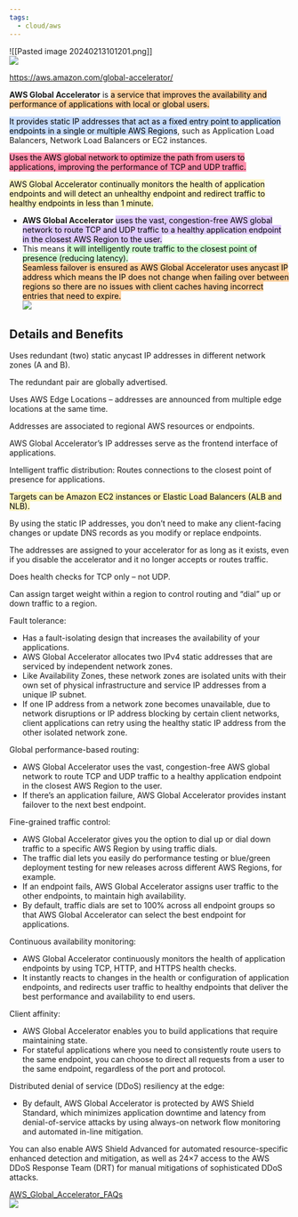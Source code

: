 ```yaml
---
tags:
  - cloud/aws
---
```





![[Pasted image 20240213101201.png]]  
![](https://i.imgur.com/3y7VgMY.png)


https://aws.amazon.com/global-accelerator/

**AWS Global Accelerator** is <mark style="background: #FFB86CA6;">a service that improves the availability and performance of applications with local or global users.</mark>

<mark style="background: #ADCCFFA6;">It provides static IP addresses that act as a fixed entry point to application endpoints in a single or multiple AWS Regions</mark>, such as Application Load Balancers, Network Load Balancers or EC2 instances.

<mark style="background: #FF5582A6;">Uses the AWS global network to optimize the path from users to applications, improving the performance of TCP and UDP traffic.</mark>

<mark style="background: #FFF3A3A6;">AWS Global Accelerator continually monitors the health of application endpoints and will detect an unhealthy endpoint and redirect traffic to healthy endpoints in less than 1 minute.</mark>

- **AWS Global Accelerator** <mark style="background: #D2B3FFA6;">uses the vast, congestion-free AWS global network to route TCP and UDP traffic to a healthy application endpoint in the closest AWS Region to the user.</mark>
- This means <mark style="background: #BBFABBA6;">it will intelligently route traffic to the closest point of presence (reducing latency). </mark>  
<mark style="background: #FFB86CA6;">Seamless failover is ensured as AWS Global Accelerator uses anycast IP address which means the IP does not change when failing over between regions so there are no issues with client caches having incorrect entries that need to expire.</mark>  
![](https://i.imgur.com/7Bf6qyU.png)



## Details and Benefits

Uses redundant (two) static anycast IP addresses in different network zones (A and B).

The redundant pair are globally advertised.

Uses AWS Edge Locations – addresses are announced from multiple edge locations at the same time.

Addresses are associated to regional AWS resources or endpoints.

AWS Global Accelerator’s IP addresses serve as the frontend interface of applications.

Intelligent traffic distribution: Routes connections to the closest point of presence for applications.

<mark style="background: #FFF3A3A6;">Targets can be Amazon EC2 instances or Elastic Load Balancers (ALB and NLB).</mark>

By using the static IP addresses, you don’t need to make any client-facing changes or update DNS records as you modify or replace endpoints.

The addresses are assigned to your accelerator for as long as it exists, even if you disable the accelerator and it no longer accepts or routes traffic.

Does health checks for TCP only – not UDP.

Can assign target weight within a region to control routing and “dial” up or down traffic to a region.

Fault tolerance:

- Has a fault-isolating design that increases the availability of your applications.
- AWS Global Accelerator allocates two IPv4 static addresses that are serviced by independent network zones.
- Like Availability Zones, these network zones are isolated units with their own set of physical infrastructure and service IP addresses from a unique IP subnet.
- If one IP address from a network zone becomes unavailable, due to network disruptions or IP address blocking by certain client networks, client applications can retry using the healthy static IP address from the other isolated network zone.

Global performance-based routing:

- AWS Global Accelerator uses the vast, congestion-free AWS global network to route TCP and UDP traffic to a healthy application endpoint in the closest AWS Region to the user.
- If there’s an application failure, AWS Global Accelerator provides instant failover to the next best endpoint.

Fine-grained traffic control:

- AWS Global Accelerator gives you the option to dial up or dial down traffic to a specific AWS Region by using traffic dials.
- The traffic dial lets you easily do performance testing or blue/green deployment testing for new releases across different AWS Regions, for example.
- If an endpoint fails, AWS Global Accelerator assigns user traffic to the other endpoints, to maintain high availability.
- By default, traffic dials are set to 100% across all endpoint groups so that AWS Global Accelerator can select the best endpoint for applications.

Continuous availability monitoring:

- AWS Global Accelerator continuously monitors the health of application endpoints by using TCP, HTTP, and HTTPS health checks.
- It instantly reacts to changes in the health or configuration of application endpoints, and redirects user traffic to healthy endpoints that deliver the best performance and availability to end users.

Client affinity:

- AWS Global Accelerator enables you to build applications that require maintaining state.
- For stateful applications where you need to consistently route users to the same endpoint, you can choose to direct all requests from a user to the same endpoint, regardless of the port and protocol.

Distributed denial of service (DDoS) resiliency at the edge:

- By default, AWS Global Accelerator is protected by AWS Shield Standard, which minimizes application downtime and latency from denial-of-service attacks by using always-on network flow monitoring and automated in-line mitigation.

You can also enable AWS Shield Advanced for automated resource-specific enhanced detection and mitigation, as well as 24×7 access to the AWS DDoS Response Team (DRT) for manual mitigations of sophisticated DDoS attacks.


[AWS\_Global\_Accelerator\_FAQs](https://aws.amazon.com/global-accelerator/faqs/)  
![](https://i.imgur.com/PhVXFFo.png)
